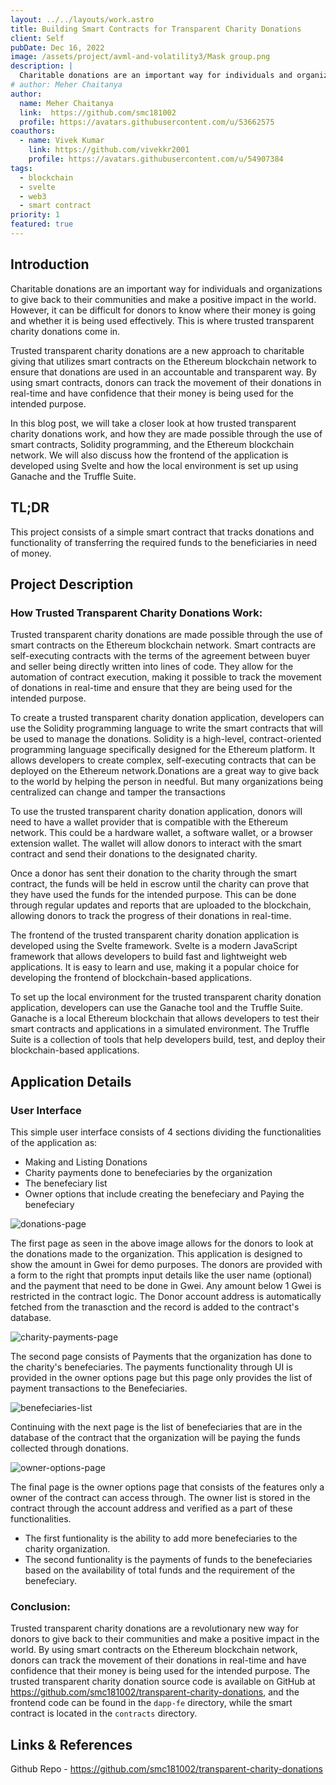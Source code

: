 ```yaml
---
layout: ../../layouts/work.astro
title: Building Smart Contracts for Transparent Charity Donations
client: Self
pubDate: Dec 16, 2022
image: /assets/project/avml-and-volatility3/Mask group.png
description: |
  Charitable donations are an important way for individuals and organizations to give back to their communities and make a positive impact in the world. However, it can be difficult for donors to know where their money is going and whether it is being used effectively. This is where trusted transparent charity donations come in.
# author: Meher Chaitanya
author: 
  name: Meher Chaitanya
  link:  https://github.com/smc181002
  profile: https://avatars.githubusercontent.com/u/53662575
coauthors:
  - name: Vivek Kumar
    link: https://github.com/vivekkr2001
    profile: https://avatars.githubusercontent.com/u/54907384
tags:
  - blockchain
  - svelte
  - web3
  - smart contract
priority: 1
featured: true
---
```


## Introduction
Charitable donations are an important way for individuals and organizations to give back to their communities and make a positive impact in the world. However, it can be difficult for donors to know where their money is going and whether it is being used effectively. This is where trusted transparent charity donations come in.

Trusted transparent charity donations are a new approach to charitable giving that utilizes smart contracts on the Ethereum blockchain network to ensure that donations are used in an accountable and transparent way. By using smart contracts, donors can track the movement of their donations in real-time and have confidence that their money is being used for the intended purpose.

In this blog post, we will take a closer look at how trusted transparent charity donations work, and how they are made possible through the use of smart contracts, Solidity programming, and the Ethereum blockchain network. We will also discuss how the frontend of the application is developed using Svelte and how the local environment is set up using Ganache and the Truffle Suite.

## TL;DR

This project consists of a simple smart contract that tracks 
donations and functionality of transferring the required funds 
to the beneficiaries in need of money.

## Project Description

### How Trusted Transparent Charity Donations Work:

Trusted transparent charity donations are made possible through the use of smart contracts on the Ethereum blockchain network. Smart contracts are self-executing contracts with the terms of the agreement between buyer and seller being directly written into lines of code. They allow for the automation of contract execution, making it possible to track the movement of donations in real-time and ensure that they are being used for the intended purpose.

To create a trusted transparent charity donation application, developers can use the Solidity programming language to write the smart contracts that will be used to manage the donations. Solidity is a high-level, contract-oriented programming language specifically designed for the Ethereum platform. It allows developers to create complex, self-executing contracts that can be deployed on the Ethereum network.Donations are a great way to give back to the world by helping 
the person in needful.  But many organizations being centralized 
can change and tamper the transactions

To use the trusted transparent charity donation application, donors will need to have a wallet provider that is compatible with the Ethereum network. This could be a hardware wallet, a software wallet, or a browser extension wallet. The wallet will allow donors to interact with the smart contract and send their donations to the designated charity.

Once a donor has sent their donation to the charity through the smart contract, the funds will be held in escrow until the charity can prove that they have used the funds for the intended purpose. This can be done through regular updates and reports that are uploaded to the blockchain, allowing donors to track the progress of their donations in real-time.

The frontend of the trusted transparent charity donation application is developed using the Svelte framework. Svelte is a modern JavaScript framework that allows developers to build fast and lightweight web applications. It is easy to learn and use, making it a popular choice for developing the frontend of blockchain-based applications.

To set up the local environment for the trusted transparent charity donation application, developers can use the Ganache tool and the Truffle Suite. Ganache is a local Ethereum blockchain that allows developers to test their smart contracts and applications in a simulated environment. The Truffle Suite is a collection of tools that help developers build, test, and deploy their blockchain-based applications.

## Application Details

### User Interface

This simple user interface consists of 4 sections dividing the 
functionalities of the application as:

- Making and Listing Donations
- Charity payments done to benefeciaries by the organization
- The benefeciary list
- Owner options that include creating the benefeciary and Paying the benefeciary

![donations-page](../../assets/project/transparent-charity-donations/donations-page.png)

The first page as seen in the above image allows for the donors to look at the donations made to the organization. This application is designed to show the amount in Gwei for demo purposes. The donors are provided with a form to the right that prompts input details like the user name (optional) and the payment that need to be done in Gwei. Any amount below 1 Gwei is restricted in the contract logic. The Donor account address is automatically fetched from the tranasction and the record is added to the contract's database.

![charity-payments-page](../../assets/project/transparent-charity-donations/charity-payments-page.png)

The second page consists of Payments that the organization has done to the charity's benefeciaries. The payments functionality through UI is provided in the owner options page but this page only provides the list of payment transactions to the Benefeciaries.

![benefeciaries-list](../../assets/project/transparent-charity-donations/benefeciaries-list.png)

Continuing with the next page is the list of benefeciaries that are in the database of the contract that the organization will be paying the funds collected through donations.

![owner-options-page](../../assets/project/transparent-charity-donations/owner-options-page.png)

The final page is the owner options page that consists of the features only a owner of the contract can access through. The owner list is stored in the contract through the account address and verified as a part of these functionalities.

- The first funtionality is the ability to add more benefeciaries to the charity organization.
- The second funtionality is the payments of funds to the benefeciaries based on the availability of total funds and the requirement of the benefeciary.

### Conclusion:

Trusted transparent charity donations are a revolutionary new way for donors to give back to their communities and make a positive impact in the world. By using smart contracts on the Ethereum blockchain network, donors can track the movement of their donations in real-time and have confidence that their money is being used for the intended purpose. The trusted transparent charity donation source code is available on GitHub at https://github.com/smc181002/transparent-charity-donations, and the frontend code can be found in the `dapp-fe` directory, while the smart contract is located in the `contracts` directory.

## Links & References

Github Repo - https://github.com/smc181002/transparent-charity-donations
